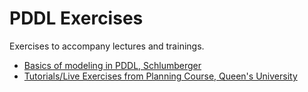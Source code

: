 # PDDL Exercises

Exercises to accompany lectures and trainings.

- [Basics of modeling in PDDL, Schlumberger](schlumberger/)
- [Tutorials/Live Exercises from Planning Course, Queen's University](cisc-813/)
